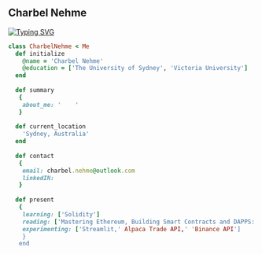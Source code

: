 <h2 align="left">
  Charbel Nehme
</h2>

[![Typing SVG](https://readme-typing-svg.herokuapp.com?color=1C6280&lines=Registered+Migration+Agent;Company+Director;Fintech+Professional;Aspiring+Blockchain+Developer)](https://git.io/typing-svg)

```ruby
class CharbelNehme < Me
  def initialize
    @name = 'Charbel Nehme'
    @education = ['The University of Sydney', 'Victoria University']
  end
  
  def summary
   {
    about_me: '    ' 
   }
   
  def current_location
    'Sydney, Australia'
  end
  
  def contact
   {
    email: charbel.nehme@outlook.com
    linkedIN: 
   }
  
  def present
   {
    learning: ['Solidity']
    reading: ['Mastering Ethereum, Building Smart Contracts and DAPPS: Andreas M. Antonopoloulos and Dr. Gavin Wood']
    experimenting: ['Streamlit,' Alpaca Trade API,' 'Binance API']
    }
   end
   
```
